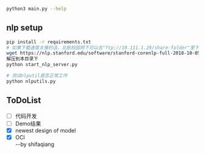 ```bash
python3 main.py --help
```
## nlp setup
```bash
pip install -r requirements.txt
# 如果下载速度太慢的话，北航校园网下可以去"ftp://10.111.1.29/share-folder"里下载stanford-corenlp-full-2018-10-05.zip，那里传了一份
wget https://nlp.stanford.edu/software/stanford-corenlp-full-2018-10-05.zip
解压到本目录下
python start_nlp_server.py

# 测试nlputil是否正常工作
python nlputils.py
```

## ToDoList
- [ ] 代码开发
- [ ] Demo结果
- [x] newest design of model
- [x] OCl  
--by shifaqiang